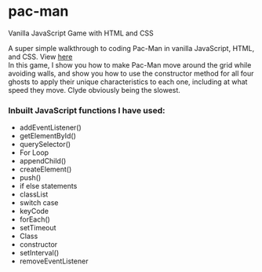 # pac-man
Vanilla JavaScript Game with HTML and CSS

A super simple walkthrough to coding Pac-Man in vanilla JavaScript, HTML, and CSS. View [here](https://pac-man-master.vercel.app/)
<br>
In this game, I show you how to make Pac-Man move around the grid while avoiding walls, and show you how to use the constructor method for all four ghosts to apply their unique characteristics to each one, including at what speed they move. Clyde obviously being the slowest.

### Inbuilt JavaScript functions I have used: 
* addEventListener()
* getElementById()
* querySelector()
* For Loop
* appendChild()
* createElement()
* push()
* if else statements
* classList
* switch case
* keyCode
* forEach()
* setTimeout
* Class
* constructor
* setInterval()
* removeEventListener

 
